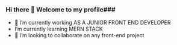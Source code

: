 ### Hi there 👋  Welcome to my profile###



- 🔭 I’m currently working AS A JUNIOR FRONT END DEVELOPER
- I’m currently learning MERN STACK
- 👯 I’m looking to collaborate on any front-end project

